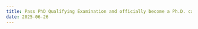 ```yaml
---
title: Pass PhD Qualifying Examination and officially become a Ph.D. candidate!
date: 2025-06-26
---
```

